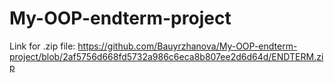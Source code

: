 # My-OOP-endterm-project
Link for .zip file: https://github.com/Bauyrzhanova/My-OOP-endterm-project/blob/2af5756d668fd5732a986c6eca8b807ee2d6d64d/ENDTERM.zip
